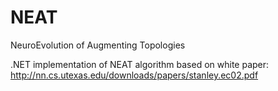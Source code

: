 # NEAT
NeuroEvolution of Augmenting Topologies

.NET implementation of NEAT algorithm based on white paper:
http://nn.cs.utexas.edu/downloads/papers/stanley.ec02.pdf
